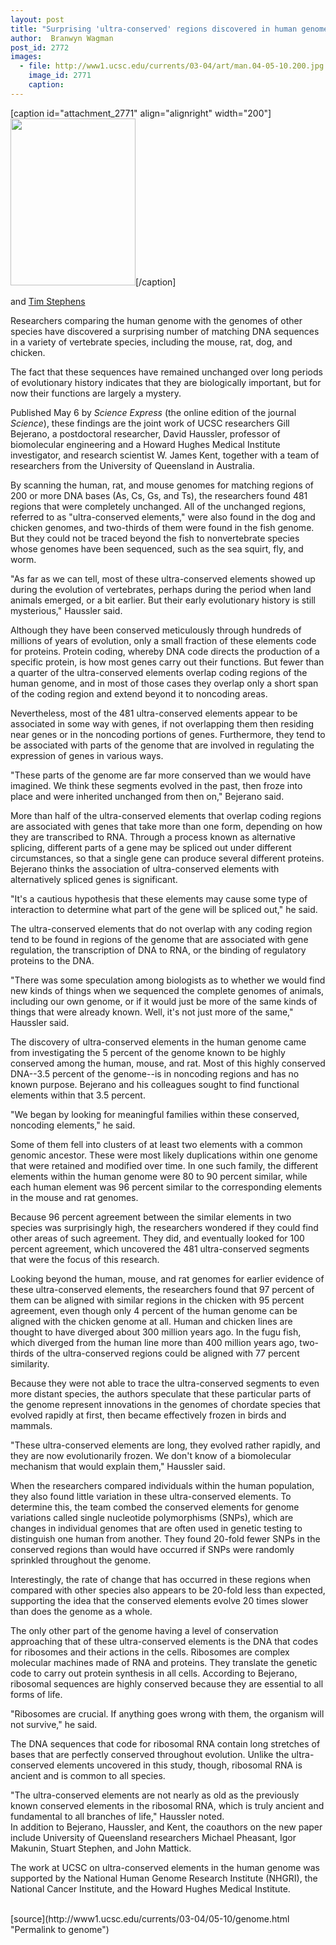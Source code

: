 ```yaml
---
layout: post
title: "Surprising 'ultra-conserved' regions discovered in human genome"
author:  Branwyn Wagman
post_id: 2772
images:
  - file: http://www1.ucsc.edu/currents/03-04/art/man.04-05-10.200.jpg
    image_id: 2771
    caption: 
---
```


[caption id="attachment_2771" align="alignright" width="200"]<a href="http://localhost/mysite/wp-content/uploads/2004/05/man.04-05-10.200.jpg"><img class="size-full wp-image-2771" src="http://localhost/mysite/wp-content/uploads/2004/05/man.04-05-10.200.jpg" alt="" width="200" height="267" /></a>[/caption]
<p>
  and <a href="mailto:stephens@ucsc.edu">Tim Stephens</a>
</p>
<p>
  Researchers comparing the human genome with the genomes of other species have discovered a surprising number of matching DNA sequences in a variety of vertebrate species, including the mouse, rat, dog, and chicken.<br>
</p>
<p>
  The fact that these sequences have remained unchanged over long periods of evolutionary history indicates that they are biologically important, but for now their functions are largely a mystery.<br>
</p>
<p>
  Published May 6 by <i>Science Express</i> (the online edition of the journal <i>Science</i>), these findings are the joint work of UCSC researchers Gill Bejerano, a postdoctoral researcher, David Haussler, professor of biomolecular engineering and a Howard Hughes Medical Institute investigator, and research scientist W. James Kent, together with a team of researchers from the University of Queensland in Australia.<br>
</p>
<p>
  By scanning the human, rat, and mouse genomes for matching regions of 200 or more DNA bases (As, Cs, Gs, and Ts), the researchers found 481 regions that were completely unchanged. All of the unchanged regions, referred to as "ultra-conserved elements," were also found in the dog and chicken genomes, and two-thirds of them were found in the fish genome. But they could not be traced beyond the fish to nonvertebrate species whose genomes have been sequenced, such as the sea squirt, fly, and worm.<br>
</p>
<p>
  "As far as we can tell, most of these ultra-conserved elements showed up during the evolution of vertebrates, perhaps during the period when land animals emerged, or a bit earlier. But their early evolutionary history is still mysterious," Haussler said.<br>
</p>
<p>
  Although they have been conserved meticulously through hundreds of millions of years of evolution, only a small fraction of these elements code for proteins. Protein coding, whereby DNA code directs the production of a specific protein, is how most genes carry out their functions. But fewer than a quarter of the ultra-conserved elements overlap coding regions of the human genome, and in most of those cases they overlap only a short span of the coding region and extend beyond it to noncoding areas.<br>
</p>
<p>
  Nevertheless, most of the 481 ultra-conserved elements appear to be associated in some way with genes, if not overlapping them then residing near genes or in the noncoding portions of genes. Furthermore, they tend to be associated with parts of the genome that are involved in regulating the expression of genes in various ways.<br>
</p>
<p>
  "These parts of the genome are far more conserved than we would have imagined. We think these segments evolved in the past, then froze into place and were inherited unchanged from then on," Bejerano said.<br>
</p>
<p>
  More than half of the ultra-conserved elements that overlap coding regions are associated with genes that take more than one form, depending on how they are transcribed to RNA. Through a process known as alternative splicing, different parts of a gene may be spliced out under different circumstances, so that a single gene can produce several different proteins. Bejerano thinks the association of ultra-conserved elements with alternatively spliced genes is significant.<br>
</p>
<p>
  "It's a cautious hypothesis that these elements may cause some type of interaction to determine what part of the gene will be spliced out," he said.<br>
</p>
<p>
  The ultra-conserved elements that do not overlap with any coding region tend to be found in regions of the genome that are associated with gene regulation, the transcription of DNA to RNA, or the binding of regulatory proteins to the DNA.<br>
</p>
<p>
  "There was some speculation among biologists as to whether we would find new kinds of things when we sequenced the complete genomes of animals, including our own genome, or if it would just be more of the same kinds of things that were already known. Well, it's not just more of the same," Haussler said.<br>
</p>
<p>
  The discovery of ultra-conserved elements in the human genome came from investigating the 5 percent of the genome known to be highly conserved among the human, mouse, and rat. Most of this highly conserved DNA--3.5 percent of the genome--is in noncoding regions and has no known purpose. Bejerano and his colleagues sought to find functional elements within that 3.5 percent.<br>
</p>
<p>
  "We began by looking for meaningful families within these conserved, noncoding elements," he said.<br>
</p>
<p>
  Some of them fell into clusters of at least two elements with a common genomic ancestor. These were most likely duplications within one genome that were retained and modified over time. In one such family, the different elements within the human genome were 80 to 90 percent similar, while each human element was 96 percent similar to the corresponding elements in the mouse and rat genomes.<br>
</p>
<p>
  Because 96 percent agreement between the similar elements in two species was surprisingly high, the researchers wondered if they could find other areas of such agreement. They did, and eventually looked for 100 percent agreement, which uncovered the 481 ultra-conserved segments that were the focus of this research.<br>
</p>
<p>
  Looking beyond the human, mouse, and rat genomes for earlier evidence of these ultra-conserved elements, the researchers found that 97 percent of them can be aligned with similar regions in the chicken with 95 percent agreement, even though only 4 percent of the human genome can be aligned with the chicken genome at all. Human and chicken lines are thought to have diverged about 300 million years ago. In the fugu fish, which diverged from the human line more than 400 million years ago, two-thirds of the ultra-conserved regions could be aligned with 77 percent similarity.<br>
</p>
<p>
  Because they were not able to trace the ultra-conserved segments to even more distant species, the authors speculate that these particular parts of the genome represent innovations in the genomes of chordate species that evolved rapidly at first, then became effectively frozen in birds and mammals.<br>
</p>
<p>
  "These ultra-conserved elements are long, they evolved rather rapidly, and they are now evolutionarily frozen. We don't know of a biomolecular mechanism that would explain them," Haussler said.<br>
</p>
<p>
  When the researchers compared individuals within the human population, they also found little variation in these ultra-conserved elements. To determine this, the team combed the conserved elements for genome variations called single nucleotide polymorphisms (SNPs), which are changes in individual genomes that are often used in genetic testing to distinguish one human from another. They found 20-fold fewer SNPs in the conserved regions than would have occurred if SNPs were randomly sprinkled throughout the genome.<br>
</p>
<p>
  Interestingly, the rate of change that has occurred in these regions when compared with other species also appears to be 20-fold less than expected, supporting the idea that the conserved elements evolve 20 times slower than does the genome as a whole.<br>
</p>
<p>
  The only other part of the genome having a level of conservation approaching that of these ultra-conserved elements is the DNA that codes for ribosomes and their actions in the cells. Ribosomes are complex molecular machines made of RNA and proteins. They translate the genetic code to carry out protein synthesis in all cells. According to Bejerano, ribosomal sequences are highly conserved because they are essential to all forms of life.<br>
</p>
<p>
  "Ribosomes are crucial. If anything goes wrong with them, the organism will not survive," he said.<br>
</p>
<p>
  The DNA sequences that code for ribosomal RNA contain long stretches of bases that are perfectly conserved throughout evolution. Unlike the ultra-conserved elements uncovered in this study, though, ribosomal RNA is ancient and is common to all species.<br>
</p>
<p>
  "The ultra-conserved elements are not nearly as old as the previously known conserved elements in the ribosomal RNA, which is truly ancient and fundamental to all branches of life," Haussler noted.<br>
  In addition to Bejerano, Haussler, and Kent, the coauthors on the new paper include University of Queensland researchers Michael Pheasant, Igor Makunin, Stuart Stephen, and John Mattick.<br>
</p>
<p>
  The work at UCSC on ultra-conserved elements in the human genome was supported by the National Human Genome Research Institute (NHGRI), the National Cancer Institute, and the Howard Hughes Medical Institute.<br>
  <br>
</p>
[source](http://www1.ucsc.edu/currents/03-04/05-10/genome.html "Permalink to genome")
